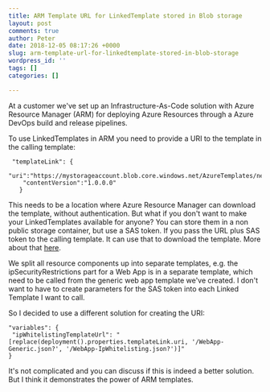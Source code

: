 ```yaml
---
title: ARM Template URL for LinkedTemplate stored in Blob storage
layout: post
comments: true
author: Peter
date: 2018-12-05 08:17:26 +0000
slug: arm-template-url-for-linkedtemplate-stored-in-blob-storage
wordpress_id: ''
tags: []
categories: []

---
```

At a customer we've set up an Infrastructure-As-Code solution with Azure Resource Manager (ARM) for deploying Azure Resources through a Azure DevOps build and release pipelines.

To use LinkedTemplates in ARM you need to provide a URI to the template in the calling template:

     "templateLink": { 
     	"uri":"https://mystorageaccount.blob.core.windows.net/AzureTemplates/newStorageAccount.json",           
        "contentVersion":"1.0.0.0"        
       }

This needs to be a location where Azure Resource Manager can download the template, without authentication. But what if you don't want to make your LinkedTemplates available for anyone? You can store them in a non public storage container, but use a SAS token. If you pass the URL plus SAS token to the calling template. It can use that to download the template. More about that [here](https://docs.microsoft.com/en-us/azure/azure-resource-manager/resource-group-linked-templates#securing-an-external-template). 

We split all resource components up into separate templates, e.g. the ipSecurityRestrictions part for a Web App is in a separate template, which need to be called from the generic web app template we've created. I don't want to have to create parameters for the SAS token into each Linked Template I want to call. 

So I decided to use a different solution for creating the URI:

    "variables": {  
     "ipWhitelistingTemplateUrl": "[replace(deployment().properties.templateLink.uri, '/WebApp-Generic.json?', '/WebApp-IpWhitelisting.json?')]"
    }

It's not complicated and you can discuss if this is indeed a better solution. But I think it demonstrates the power of ARM templates. 
